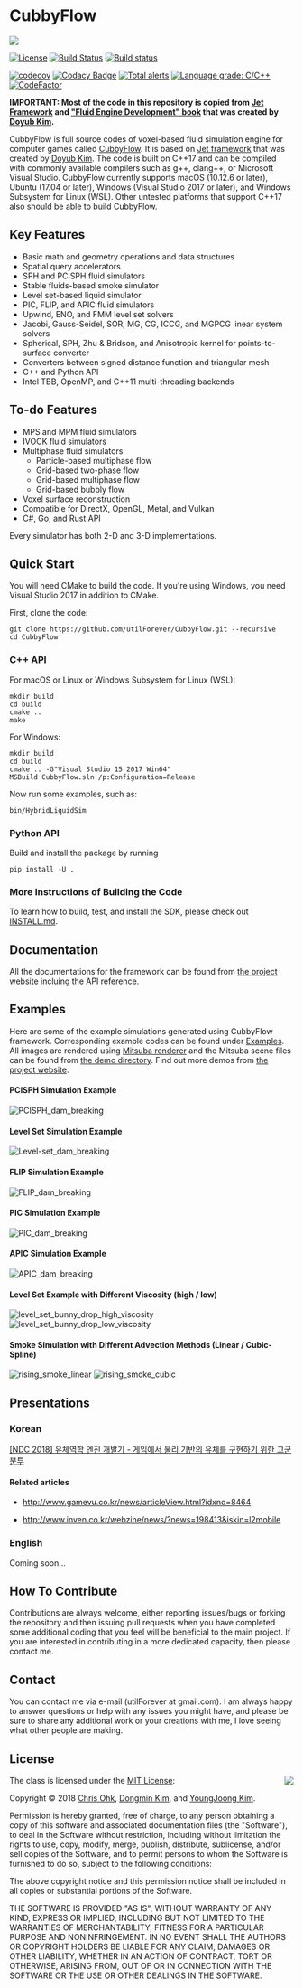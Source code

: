 # CubbyFlow

<img src="https://github.com/utilForever/CubbyFlow/blob/master/Logo.png" align="center" />

[![License](https://img.shields.io/badge/Licence-MIT-blue.svg)](https://github.com/utilForever/CubbyFlow/blob/master/LICENSE) [![Build Status](https://travis-ci.org/utilForever/CubbyFlow.svg?branch=master)](https://travis-ci.org/utilForever/CubbyFlow/branches) [![Build status](https://ci.appveyor.com/api/projects/status/github/utilForever/CubbyFlow?branch=master&svg=true)](https://ci.appveyor.com/project/utilForever/CubbyFlow/branch/master)

[![codecov](https://codecov.io/gh/utilForever/CubbyFlow/branch/master/graph/badge.svg)](https://codecov.io/gh/utilForever/CubbyFlow)
[![Codacy Badge](https://api.codacy.com/project/badge/Grade/742a769951a040788c89dc0af40d4405)](https://www.codacy.com/manual/utilForever/CubbyFlow?utm_source=github.com&amp;utm_medium=referral&amp;utm_content=utilForever/CubbyFlow&amp;utm_campaign=Badge_Grade)
[![Total alerts](https://img.shields.io/lgtm/alerts/g/utilForever/CubbyFlow.svg?logo=lgtm&logoWidth=18)](https://lgtm.com/projects/g/utilForever/CubbyFlow/alerts/)
[![Language grade: C/C++](https://img.shields.io/lgtm/grade/cpp/g/utilForever/CubbyFlow.svg?logo=lgtm&logoWidth=18)](https://lgtm.com/projects/g/utilForever/CubbyFlow/alerts/)
[![CodeFactor](https://www.codefactor.io/repository/github/utilforever/CubbyFlow/badge)](https://www.codefactor.io/repository/github/utilforever/CubbyFlow)

<b>IMPORTANT: Most of the code in this repository is copied from [Jet Framework](https://github.com/doyubkim/fluid-engine-dev) and ["Fluid Engine Development" book](http://fluidenginedevelopment.org/) that was created by [Doyub Kim](https://twitter.com/doyub).</b>

CubbyFlow is full source codes of voxel-based fluid simulation engine for computer games called [CubbyFlow](http://github.com/utilForever/CubbyFlow). It is based on [Jet framework](https://github.com/doyubkim/fluid-engine-dev) that was created by [Doyub Kim](https://twitter.com/doyub).
The code is built on C++17 and can be compiled with commonly available compilers such as g++, clang++, or Microsoft Visual Studio. CubbyFlow currently supports macOS (10.12.6 or later), Ubuntu (17.04 or later), Windows (Visual Studio 2017 or later), and Windows Subsystem for Linux (WSL). Other untested platforms that support C++17 also should be able to build CubbyFlow.

## Key Features

- Basic math and geometry operations and data structures
- Spatial query accelerators
- SPH and PCISPH fluid simulators
- Stable fluids-based smoke simulator
- Level set-based liquid simulator
- PIC, FLIP, and APIC fluid simulators
- Upwind, ENO, and FMM level set solvers
- Jacobi, Gauss-Seidel, SOR, MG, CG, ICCG, and MGPCG linear system solvers
- Spherical, SPH, Zhu & Bridson, and Anisotropic kernel for points-to-surface converter
- Converters between signed distance function and triangular mesh
- C++ and Python API
- Intel TBB, OpenMP, and C++11 multi-threading backends

## To-do Features

- MPS and MPM fluid simulators
- IVOCK fluid simulators
- Multiphase fluid simulators
    - Particle-based multiphase flow
    - Grid-based two-phase flow
    - Grid-based multiphase flow
    - Grid-based bubbly flow
- Voxel surface reconstruction
- Compatible for DirectX, OpenGL, Metal, and Vulkan
- C#, Go, and Rust API

Every simulator has both 2-D and 3-D implementations.

## Quick Start

You will need CMake to build the code. If you're using Windows, you need Visual Studio 2017 in addition to CMake.

First, clone the code:

```
git clone https://github.com/utilForever/CubbyFlow.git --recursive
cd CubbyFlow
```

### C++ API

For macOS or Linux or Windows Subsystem for Linux (WSL):

```
mkdir build
cd build
cmake ..
make
```

For Windows:

```
mkdir build
cd build
cmake .. -G"Visual Studio 15 2017 Win64"
MSBuild CubbyFlow.sln /p:Configuration=Release
```

Now run some examples, such as:

```
bin/HybridLiquidSim
```

### Python API

Build and install the package by running

```
pip install -U .
```

### More Instructions of Building the Code

To learn how to build, test, and install the SDK, please check out [INSTALL.md](https://github.com/utilForever/CubbyFlow/blob/master/INSTALL.md).

## Documentation

All the documentations for the framework can be found from [the project website](https://utilforever.github.io/CubbyFlow/) incluing the API reference.

## Examples

Here are some of the example simulations generated using CubbyFlow framework. Corresponding example codes can be found under [Examples](https://github.com/utilForever/CubbyFlow/tree/master/Examples). All images are rendered using [Mitsuba renderer](https://www.mitsuba-renderer.org/) and the Mitsuba scene files can be found from [the demo directory](https://github.com/utilForever/CubbyFlow/tree/master/Demos). Find out more demos from [the project website](https://utilforever.github.io/CubbyFlow/Examples).

#### PCISPH Simulation Example

![PCISPH_dam_breaking](https://github.com/utilForever/CubbyFlow/blob/master/Medias/Screenshots/PCISPH_dam_breaking.png "PCISPH Example")

#### Level Set Simulation Example

![Level-set_dam_breaking](https://github.com/utilForever/CubbyFlow/blob/master/Medias/Screenshots/LevelSet_dam_breaking.png "Level Set Example")

#### FLIP Simulation Example

![FLIP_dam_breaking](https://github.com/utilForever/CubbyFlow/blob/master/Medias/Screenshots/FLIP_dam_breaking.png "FLIP Example")

#### PIC Simulation Example

![PIC_dam_breaking](https://github.com/utilForever/CubbyFlow/blob/master/Medias/Screenshots/PIC_dam_breaking.png "PIC Example")

#### APIC Simulation Example

![APIC_dam_breaking](https://github.com/utilForever/CubbyFlow/blob/master/Medias/Screenshots/APIC_dam_breaking.png "APIC Example")

#### Level Set Example with Different Viscosity (high / low)

![level_set_bunny_drop_high_viscosity](https://github.com/utilForever/CubbyFlow/blob/master/Medias/Screenshots/level_set_bunny_drop_high_viscosity.png "Level Set Bunny Drop - High Viscosity")
![level_set_bunny_drop_low_viscosity](https://github.com/utilForever/CubbyFlow/blob/master/Medias/Screenshots/level_set_bunny_drop_low_viscosity.png "Level Set Bunny Drop - Low Viscosity")

#### Smoke Simulation with Different Advection Methods (Linear / Cubic-Spline)

![rising_smoke_linear](https://github.com/utilForever/CubbyFlow/blob/master/Medias/Screenshots/rising_smoke_linear.png "Rising Smoke - Linear")
![rising_smoke_cubic](https://github.com/utilForever/CubbyFlow/blob/master/Medias/Screenshots/rising_smoke_cubic.png "Rising Smoke - Cubic")

## Presentations

### Korean

[[NDC 2018] 유체역학 엔진 개발기 - 게임에서 물리 기반의 유체를 구현하기 위한 고군분투](https://www.slideshare.net/utilforever/ndc-2018-95260566)

#### Related articles

- http://www.gamevu.co.kr/news/articleView.html?idxno=8464

- http://www.inven.co.kr/webzine/news/?news=198413&iskin=l2mobile

### English

Coming soon...

## How To Contribute

Contributions are always welcome, either reporting issues/bugs or forking the repository and then issuing pull requests when you have completed some additional coding that you feel will be beneficial to the main project. If you are interested in contributing in a more dedicated capacity, then please contact me.

## Contact

You can contact me via e-mail (utilForever at gmail.com). I am always happy to answer questions or help with any issues you might have, and please be sure to share any additional work or your creations with me, I love seeing what other people are making.

## License

<img align="right" src="http://opensource.org/trademarks/opensource/OSI-Approved-License-100x137.png">

The class is licensed under the [MIT License](http://opensource.org/licenses/MIT):

Copyright &copy; 2018 [Chris Ohk](http://www.github.com/utilForever), [Dongmin Kim](https://github.com/dmk98), and [YoungJoong Kim](https://github.com/revsic).

Permission is hereby granted, free of charge, to any person obtaining a copy of this software and associated documentation files (the "Software"), to deal in the Software without restriction, including without limitation the rights to use, copy, modify, merge, publish, distribute, sublicense, and/or sell copies of the Software, and to permit persons to whom the Software is furnished to do so, subject to the following conditions:

The above copyright notice and this permission notice shall be included in all copies or substantial portions of the Software.

THE SOFTWARE IS PROVIDED "AS IS", WITHOUT WARRANTY OF ANY KIND, EXPRESS OR IMPLIED, INCLUDING BUT NOT LIMITED TO THE WARRANTIES OF MERCHANTABILITY, FITNESS FOR A PARTICULAR PURPOSE AND NONINFRINGEMENT. IN NO EVENT SHALL THE AUTHORS OR COPYRIGHT HOLDERS BE LIABLE FOR ANY CLAIM, DAMAGES OR OTHER LIABILITY, WHETHER IN AN ACTION OF CONTRACT, TORT OR OTHERWISE, ARISING FROM, OUT OF OR IN CONNECTION WITH THE SOFTWARE OR THE USE OR OTHER DEALINGS IN THE SOFTWARE.
